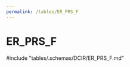 ```yaml
---
permalink: /tables/ER_PRS_F
---
```

# ER_PRS_F
<!-- SPDX-License-Identifier: MPL-2.0 -->

<!-- ATTENTION : Ne pas supprimer ou modifier la ligne ci-dessous -->
#include "tables/.schemas/DCIR/ER_PRS_F.md"
<!-- ATTENTION : Ne pas supprimer ou modifier la ligne ci-dessus -->
